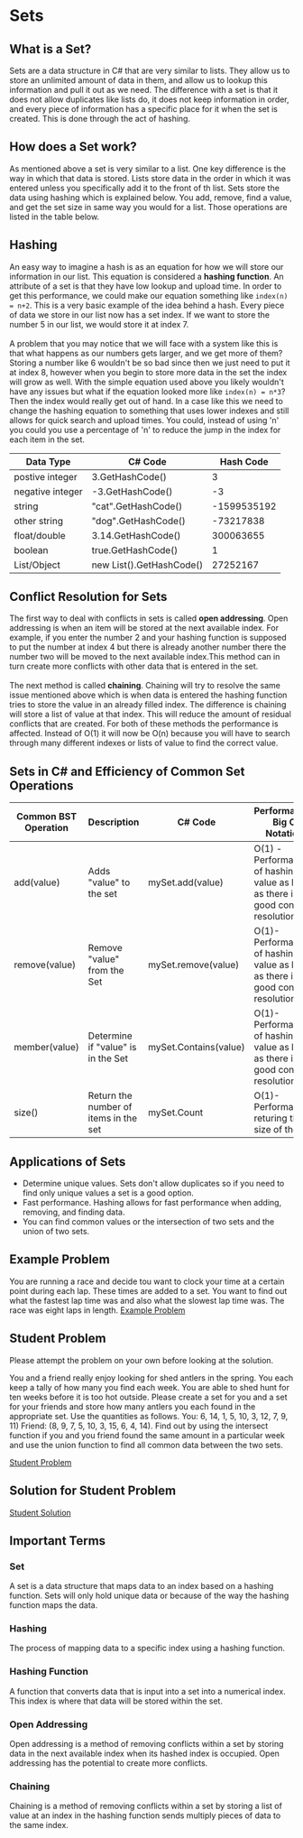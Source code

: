 # Sets
## What is a Set?
Sets are a data structure in C# that are very similar to lists. They allow us to store an unlimited amount of data in them, and allow us to lookup this information and pull it out as we need. The difference with a  set is that it does not allow duplicates like lists do, it does not keep information in order, and every piece of information has a specific place for it when the set is created. This is done through the act of hashing.
## How does a Set work?
As mentioned above a set is very similar to a list. One key difference is the way in which that data is stored. Lists store data in the order in which it was entered unless you specifically add it to the front of th list. Sets store the data using hashing which is explained below. You add, remove, find a value, and get the set size in same way you would for a list. Those operations are listed in the table below.
## Hashing
An easy way to imagine a hash is as an equation for how we will store our information in our list. This equation is considered a **hashing function**. An attribute of a set is that they have low lookup and upload time. In order to get this performance, we could make our equation something like `index(n) = n+2`. This is a very basic example of the idea behind a hash. Every piece of data we store in our list now has a set index. If we want to store the number 5 in our list, we would store it at index 7.
</br></br>
A problem that you may notice that we will face with a system like this is that what happens as our numbers gets larger, and we get more of them? Storing a number like 6 wouldn't be so bad since then we just need to put it at index 8, however when you begin to store more data in the set the index will grow as well. With the simple equation used above you likely wouldn't have any issues but what if the equation looked more like `index(n) = n*3`? Then the index would really get out of hand. In a case like this we need to change the hashing equation to something that uses lower indexes and still allows for quick search and upload times. You could, instead of using 'n' you could you use a percentage of 'n' to reduce the jump in the index for each item in the set.


| Data Type        | C# Code             | Hash Code   |
|------------------|---------------------|-------------|
| postive integer  | 3.GetHashCode()     | 3           |
| negative integer | -3.GetHashCode()    | -3          |
| string           | "cat".GetHashCode() | -1599535192 |
| other string     | "dog".GetHashCode() | -73217838 |
|float/double | 3.14.GetHashCode() | 300063655 |
| boolean | true.GetHashCode() | 1 |
| List/Object | new List<string>().GetHashCode() | 27252167|

## Conflict Resolution for Sets
The first way to deal with conflicts in sets is called **open addressing**. Open addressing is when an item will be stored at the next available index. For example, if you enter the number 2 and your hashing function is supposed to put the number at index 4 but there is already another number there the number two will be moved to the next available index.This method can in turn create more conflicts with other data that is entered in the set.
</br></br>
The next method is called **chaining**. Chaining will try to resolve the same issue mentioned above which is when data is entered the hashing function tries to store the value in an already filled index. The difference is chaining will store a list of value at that index. This will reduce the amount of residual conflicts that are created. For both of these methods the performance is affected. Instead of O(1) it will now be O(n) because you will have to search through many different indexes or lists of value to find the correct value.

## Sets in C# and Efficiency of Common Set Operations
|Common BST Operation| Description                           | C# Code               | Performance/ Big O Notation                                                          |
|--------------------|---------------------------------------|-----------------------|--------------------------------------------------------------------------------------|
|add(value)| Adds "value" to the set               | mySet.add(value)      | O(1) - Performance of hashing the value as long as there is good confilct resolution |
|remove(value)| Remove "value" from the Set           | mySet.remove(value)   | O(1)- Performance of hashing the value as long as there is good confilct resolution  |
|member(value)| Determine if "value" is in the Set    | mySet.Contains(value) | O(1)- Performance of hashing the value as long as there is good confilct resolution  |
|size()| Return the number of items in the set | mySet.Count           | O(1)- Performance returing the size of the set                                       |

## Applications of Sets
* Determine unique values. Sets don't allow duplicates so if you need to find only unique values a set is a good option.
* Fast performance. Hashing allows for fast performance when adding, removing, and finding data.
* You can find common values or the intersection of two sets and the union of two sets.

## Example Problem
You are running a race and decide tou want to clock your time at a certain point during each lap. These times are added to a set. You want to find out what the fastest lap time was and also what the slowest lap time was. The race was eight laps in length.
[Example Problem](ds2-example)

## Student Problem
Please attempt the problem on your own before looking at the solution.

You and a friend really enjoy looking for shed antlers in the spring. You each keep a tally of how many you find each week. You are able to shed hunt for ten weeks before it is too hot outside. 
Please create a set for you and a set for your friends and store how many antlers you each found in the appropriate set. Use the quantities as follows. You: 6, 14, 1, 5, 10, 3, 12, 7, 9, 11) Friend: (8, 9, 7, 5, 10, 3, 15, 6, 4, 14).
Find out by using the intersect function if you and you friend found the same amount in a particular week and use the union function to find all common data between the two sets.

[Student Problem](ds2-problem)


## Solution for Student Problem
[Student Solution](ds2-solution)

## Important Terms
### Set
A set is a data structure that maps data to an index based on a hashing function. Sets will only hold unique data or because of the way the hashing function maps the data.
### Hashing
The process of mapping data to a specific index using a hashing function.
### Hashing Function
A function that converts data that is input into a set into a numerical index. This index is where that data will be stored within the set.
### Open Addressing
Open addressing is a method of removing conflicts within a set by storing data in the next available index when its hashed index is occupied. Open addressing has the potential to create more conflicts.
### Chaining
Chaining is a method of removing conflicts within a set by storing a list of value at an index in the hashing function sends multiply pieces of data to the same index.